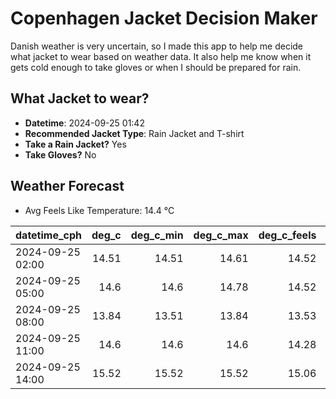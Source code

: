 
# Copenhagen Jacket Decision Maker

Danish weather is very uncertain, so I made this app to help me decide what jacket to wear based on weather data. 
It also help me know when it gets cold enough to take gloves or when I should be prepared for rain.

## What Jacket to wear?

- **Datetime**: 2024-09-25 01:42
- **Recommended Jacket Type**: Rain Jacket and T-shirt
- **Take a Rain Jacket?** Yes
- **Take Gloves?** No

## Weather Forecast
- Avg Feels Like Temperature: 14.4 °C

| datetime_cph     |   deg_c |   deg_c_min |   deg_c_max |   deg_c_feels | weather   | wind   | rain   |
|:-----------------|--------:|------------:|------------:|--------------:|:----------|:-------|:-------|
| 2024-09-25 02:00 |   14.51 |       14.51 |       14.61 |         14.52 | Rain      | High   | Low    |
| 2024-09-25 05:00 |   14.6  |       14.6  |       14.78 |         14.52 | Rain      | High   | Low    |
| 2024-09-25 08:00 |   13.84 |       13.51 |       13.84 |         13.53 | Clouds    | High   | None   |
| 2024-09-25 11:00 |   14.6  |       14.6  |       14.6  |         14.28 | Rain      | High   | Low    |
| 2024-09-25 14:00 |   15.52 |       15.52 |       15.52 |         15.06 | Rain      | High   | Low    |
        
